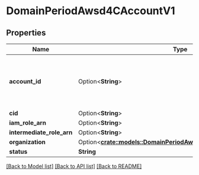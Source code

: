 # DomainPeriodAwsd4CAccountV1

## Properties

Name | Type | Description | Notes
------------ | ------------- | ------------- | -------------
**account_id** | Option<**String**> | 12 digit AWS provided unique identifier for the account. | [optional]
**cid** | Option<**String**> |  | [optional]
**iam_role_arn** | Option<**String**> |  | [optional]
**intermediate_role_arn** | Option<**String**> |  | [optional]
**organization** | Option<[**crate::models::DomainPeriodAwsd4COrganizationAccountV1**](domain.AWSD4COrganizationAccountV1.md)> |  | [optional]
**status** | **String** |  |

[[Back to Model list]](../README.md#documentation-for-models) [[Back to API list]](../README.md#documentation-for-api-endpoints) [[Back to README]](../README.md)
